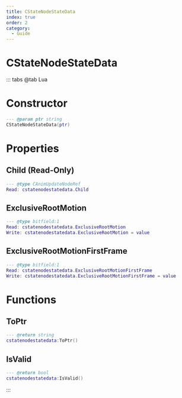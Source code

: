 ```yaml
---
title: CStateNodeStateData
index: true
order: 2
category:
  - Guide
---
```


# CStateNodeStateData

::: tabs
@tab Lua
# Constructor
```lua
--- @param ptr string
CStateNodeStateData(ptr)
```
# Properties
## Child (Read-Only)
```lua
--- @type CAnimUpdateNodeRef
Read: cstatenodestatedata.Child
```
## ExclusiveRootMotion 
```lua
--- @type bitfield:1
Read: cstatenodestatedata.ExclusiveRootMotion
Write: cstatenodestatedata.ExclusiveRootMotion = value
```
## ExclusiveRootMotionFirstFrame 
```lua
--- @type bitfield:1
Read: cstatenodestatedata.ExclusiveRootMotionFirstFrame
Write: cstatenodestatedata.ExclusiveRootMotionFirstFrame = value
```
# Functions
## ToPtr
```lua
--- @return string
cstatenodestatedata:ToPtr()
```
## IsValid
```lua
--- @return bool
cstatenodestatedata:IsValid()
```

:::
